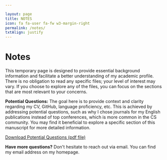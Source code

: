 ```yaml
---

layout: page
title: NOTES
icon: fa fa-user fa-fw w3-margin-right
permalink: /notes/
txtAlign: justify
---
```



# Notes


This temporary page is designed to provide essential background information and facilitate a better understanding of my academic profile. There is no obligation to read any specific files; your level of interest may vary. If you choose to explore any of the files, you can focus on the sections that are most relevant to your concerns. 

<!--
**My General Statement of Purpose:** This is my general Statement of Purpose (SOP), providing an overview of my background and research experience. Please note that while it covers the Introduction, Main Research Experience, Additional Research Experience, and Conclusion, it does not include detailed information about my Research Statement or the selection of the institution, program, and supervisor. However, these details are available upon request.

<a href="https://github.com/TahaRostami/TahaRostami.github.io/blob/main/files/General_SOP_TahaRostami.pdf" class="w3-button w3-white w3-border w3-border-indigo w3-round-large w3-text-blue">Download General Statement of Purpose (pdf file)</a>
-->

**Potential Questions:** The goal here is to provide context and clarity regarding my CV, GitHub, language proficiency, etc. This is achieved by addressing potential questions, such as why I chose journals for my English publications instead of top conferences, which is more common in the CS community. You may find it beneficial to explore a specific section of this manuscript for more detailed information.

<a href="https://github.com/TahaRostami/TahaRostami.github.io/raw/main/files/PotentialQuestions.pdf" class="w3-button w3-white w3-border w3-border-indigo w3-round-large w3-text-blue">Download Potential Questions (pdf file)</a>

<!--
**Challenges:** I would like to mention Prof. Mark Dredze's talk, available on YouTube, related to CS PhD Admissions at Johns Hopkins University. He explains their decision-making process, considering 'achievements' and 'opportunities' as key metrics. These metrics assess a candidate's current state and normalize achievements by considering available opportunities. I've detailed the main challenges I faced here, which may be relevant if your institute follows a similar policy. You may be interested in reviewing a specific section of this manuscript.

<a href="https://github.com/TahaRostami/TahaRostami.github.io/raw/main/files/Challenges.pdf" class="w3-button w3-white w3-border w3-border-indigo w3-round-large w3-text-blue">Download Challenges (pdf file)</a>
-->

**Have more questions?** Don't hesitate to reach out via email. You can find my email address on my homepage.









